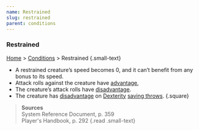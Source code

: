 ```yaml
---
name: Restrained
slug: restrained
parent: conditions
---
```

### Restrained
 [Home](dm-operations-center) > [Conditions](conditions-menu) > Restrained {.small-text}

- A restrained creature’s speed becomes 0, and it can’t benefit from any bonus to its speed.
- Attack rolls against the creature have [advantage](advantage-and-disadvantage), 
- The creature’s attack rolls have [disadvantage](advantage-and-disadvantage).
- The creature has [disadvantage](advantage-and-disadvantage) on [Dexterity](dexterity) [saving throws](saving-throws).
{.square}

> **Sources** <br/>
> System Reference Document, p. 359<br/>
> Player's Handbook, p. 292
{.read .small-text}
